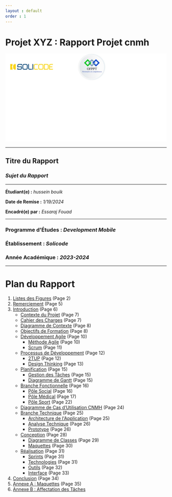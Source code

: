 ```yaml
---
layout : default
order : 1
---
```



# Projet XYZ : Rapport Projet cnmh

![University Logo](./assets/images/Slide1.jpg)

---

## **Titre du Rapport**

### *Sujet du Rapport*

---

**Étudiant(e) :** *hussein bouik*

**Date de Remise :** *1/19/2024*

**Encadré(e) par :** *Essaraj Fouad*

---

### **Programme d'Études :** *Development Mobile*

### **Établissement :** *Solicode*

### **Année Académique :** *2023-2024*

---

# Plan du Rapport

1. [Listes des Figures](#listes-des-figures) (Page 2)
2. [Remerciement](#remerciement) (Page 5)
3. [Introduction](#introduction) (Page 6)
   - [Contexte du Projet](#contexte-du-projet) (Page 7)
   - [Cahier des Charges](#cahier-des-charges) (Page 7)
   - [Diagramme de Contexte](#diagramme-de-contexte) (Page 8)
   - [Objectifs de Formation](#objectifs-de-formation) (Page 8)
   - [Développement Agile](#developpement-agile) (Page 10)
     - [Méthode Agile](#methode-agile) (Page 10)
     - [Scrum](#scrum) (Page 11)
   - [Processus de Développement](#processus-de-developpement) (Page 12)
     - [2TUP](#2tup) (Page 12)
     - [Design Thinking](#design-thinking) (Page 13)
   - [Planification](#planification) (Page 15)
     - [Gestion des Tâches](#gestion-des-taches) (Page 15)
     - [Diagramme de Gantt](#diagramme-de-gantt) (Page 15)
   - [Branche Fonctionnelle](#branche-fonctionnelle) (Page 16)
     - [Pôle Social](#pole-social) (Page 16)
     - [Pôle Médical](#pole-medical) (Page 17)
     - [Pôle Sport](#pole-sport) (Page 22)
   - [Diagramme de Cas d’Utilisation CNMH](#diagramme-de-cas-dutilisation-cnmh) (Page 24)
   - [Branche Technique](#branche-technique) (Page 25)
     - [Architecture de l'Application](#architecture-de-lapplication) (Page 25)
     - [Analyse Technique](#analyse-technique) (Page 26)
     - [Prototype](#prototype) (Page 26)
   - [Conception](#conception) (Page 28)
     - [Diagramme de Classes](#diagramme-de-classes) (Page 29)
     - [Maquettes](#maquettes) (Page 30)
   - [Réalisation](#realisation) (Page 31)
     - [Sprints](#sprints) (Page 31)
     - [Technologies](#technologies) (Page 31)
     - [Outils](#outils) (Page 32)
     - [Interface](#interface) (Page 33)
4. [Conclusion](#conclusion) (Page 34)
5. [Annexe A : Maquettes](#annexe-a--maquettes) (Page 35)
6. [Annexe B : Affectation des Tâches](#annexe-b--affectation-des-taches)
